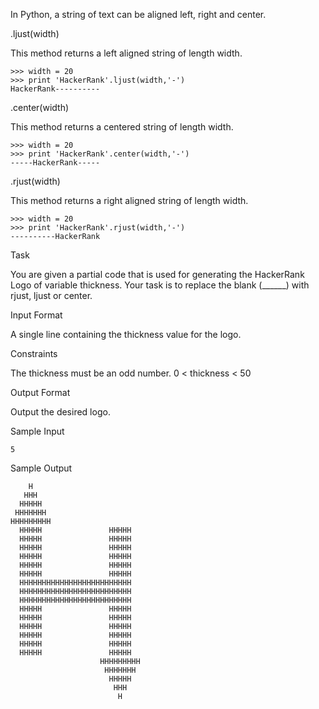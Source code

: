In Python, a string of text can be aligned left, right and center.

.ljust(width)

This method returns a left aligned string of length width.

```
>>> width = 20
>>> print 'HackerRank'.ljust(width,'-')
HackerRank----------  
```

.center(width)

This method returns a centered string of length width.

```
>>> width = 20
>>> print 'HackerRank'.center(width,'-')
-----HackerRank-----
```

.rjust(width)

This method returns a right aligned string of length width.

```
>>> width = 20
>>> print 'HackerRank'.rjust(width,'-')
----------HackerRank
```

Task

You are given a partial code that is used for generating the HackerRank Logo of variable thickness.
Your task is to replace the blank (______) with rjust, ljust or center.

Input Format

A single line containing the thickness value for the logo.

Constraints

The thickness must be an odd number.
0 < thickness < 50

Output Format

Output the desired logo.

Sample Input

```
5
```

Sample Output

```
    H    
   HHH   
  HHHHH  
 HHHHHHH 
HHHHHHHHH
  HHHHH               HHHHH             
  HHHHH               HHHHH             
  HHHHH               HHHHH             
  HHHHH               HHHHH             
  HHHHH               HHHHH             
  HHHHH               HHHHH             
  HHHHHHHHHHHHHHHHHHHHHHHHH   
  HHHHHHHHHHHHHHHHHHHHHHHHH   
  HHHHHHHHHHHHHHHHHHHHHHHHH   
  HHHHH               HHHHH             
  HHHHH               HHHHH             
  HHHHH               HHHHH             
  HHHHH               HHHHH             
  HHHHH               HHHHH             
  HHHHH               HHHHH             
                    HHHHHHHHH 
                     HHHHHHH  
                      HHHHH   
                       HHH    
                        H 
```